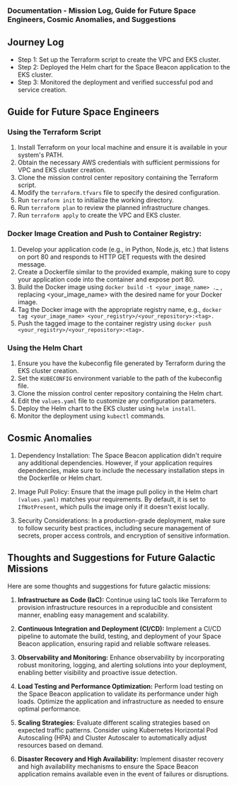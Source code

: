 ### Documentation - Mission Log, Guide for Future Space Engineers, Cosmic Anomalies, and Suggestions

## Journey Log

- Step 1: Set up the Terraform script to create the VPC and EKS cluster.
- Step 2: Deployed the Helm chart for the Space Beacon application to the EKS cluster.
- Step 3: Monitored the deployment and verified successful pod and service creation.

## Guide for Future Space Engineers

### Using the Terraform Script

1. Install Terraform on your local machine and ensure it is available in your system's PATH.
2. Obtain the necessary AWS credentials with sufficient permissions for VPC and EKS cluster creation.
3. Clone the mission control center repository containing the Terraform script.
4. Modify the `terraform.tfvars` file to specify the desired configuration.
5. Run `terraform init` to initialize the working directory.
6. Run `terraform plan` to review the planned infrastructure changes.
7. Run `terraform apply` to create the VPC and EKS cluster.

### Docker Image Creation and Push to Container Registry:

1. Develop your application code (e.g., in Python, Node.js, etc.) that listens on port 80 and responds to HTTP GET requests with the desired message.
2. Create a Dockerfile similar to the provided example, making sure to copy your application code into the container and expose port 80.
3. Build the Docker image using `docker build -t <your_image_name> .`_ , replacing <your_image_name> with the desired name for your Docker image.
4. Tag the Docker image with the appropriate registry name, e.g., `docker tag <your_image_name> <your_registry>/<your_repository>:<tag>.`
5. Push the tagged image to the container registry using `docker push <your_registry>/<your_repository>:<tag>.`

### Using the Helm Chart

1. Ensure you have the kubeconfig file generated by Terraform during the EKS cluster creation.
2. Set the `KUBECONFIG` environment variable to the path of the kubeconfig file.
3. Clone the mission control center repository containing the Helm chart.
4. Edit the `values.yaml` file to customize any configuration parameters.
5. Deploy the Helm chart to the EKS cluster using `helm install`.
6. Monitor the deployment using `kubectl` commands.

## Cosmic Anomalies

1. Dependency Installation: 
   The Space Beacon application didn't require any additional dependencies. However, if your application requires dependencies, make sure to include the necessary installation steps in the Dockerfile or Helm chart.

2. Image Pull Policy: 
   Ensure that the image pull policy in the Helm chart `(values.yaml)` matches your requirements. By default, it is set to `IfNotPresent`, which pulls the image only if it doesn't exist locally.

3. Security Considerations: 
   In a production-grade deployment, make sure to follow security best practices, including secure management of secrets, proper access controls, and encryption of sensitive information.

## Thoughts and Suggestions for Future Galactic Missions

Here are some thoughts and suggestions for future galactic missions:

1. **Infrastructure as Code (IaC):** Continue using IaC tools like Terraform to provision infrastructure resources in a reproducible and consistent manner, enabling easy management and scalability.

2. **Continuous Integration and Deployment (CI/CD):** Implement a CI/CD pipeline to automate the build, testing, and deployment of your Space Beacon application, ensuring rapid and reliable software releases.

3. **Observability and Monitoring:** Enhance observability by incorporating robust monitoring, logging, and alerting solutions into your deployment, enabling better visibility and proactive issue detection.

4. **Load Testing and Performance Optimization:** Perform load testing on the Space Beacon application to validate its performance under high loads. Optimize the application and infrastructure as needed to ensure optimal performance.

5. **Scaling Strategies:** Evaluate different scaling strategies based on expected traffic patterns. Consider using Kubernetes Horizontal Pod Autoscaling (HPA) and Cluster Autoscaler to automatically adjust resources based on demand.

6. **Disaster Recovery and High Availability:** Implement disaster recovery and high availability mechanisms to ensure the Space Beacon application remains available even in the event of failures or disruptions.






